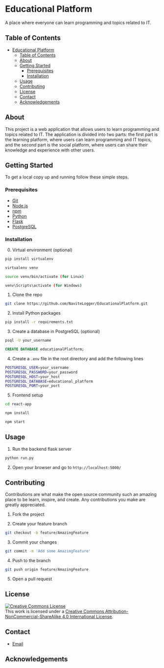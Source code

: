 # Educational Platform

A place where everyone can learn programming and topics related to IT.

## Table of Contents

- [Educational Platform](#educational-platform)
  - [Table of Contents](#table-of-contents)
  - [About](#about)
  - [Getting Started](#getting-started)
    - [Prerequisites](#prerequisites)
    - [Installation](#installation)
  - [Usage](#usage)
  - [Contributing](#contributing)
  - [License](#license)
  - [Contact](#contact)
  - [Acknowledgements](#acknowledgements)

## About

This project is a web application that allows users to learn programming and topics related to IT. The application is divided into two parts: the first part is the learning platform, where users can learn programming and IT topics, and the second part is the social platform, where users can share their knowledge and experience with other users.

## Getting Started

To get a local copy up and running follow these simple steps.

### Prerequisites

- [Git](https://git-scm.com/downloads)
- [Node.js](https://nodejs.org/en/download/)
- [npm](https://www.npmjs.com/get-npm)
- [Python](https://www.python.org/downloads/)
- [Flask](https://flask.palletsprojects.com/en/1.1.x/installation/)
- [PostgreSQL](https://www.postgresql.org/download/)

### Installation

0. Virtual environment (optional)

```sh
pip install virtualenv
```

```sh
virtualenv venv
```

```sh
source venv/bin/activate (for Linux)
```
  
```sh
venv\Scripts\activate (for Windows)
```

1. Clone the repo

```sh
git clone https://github.com/NaviteLogger/EducationalPlatform.git
```

2. Install Python packages

```sh
pip install -r requirements.txt
```

3. Create a database in PostgreSQL (optional)

```sh
psql -U your_username
```

```sql
CREATE DATABASE educationalPlatform;
```

4. Create a `.env` file in the root directory and add the following lines

```sh
POSTGRESQL_USER=your_username
POSTGRESQL_PASSWORD=your_password
POSTGRESQL_HOST=your_host
POSTGRESQL_DATABASE=educational_platform
POSTGRESQL_PORT=your_port
```

5. Frontend setup

```sh
cd react-app
```

```sh
npm install
```

```sh
npm start
```

## Usage

1. Run the backend flask server

```sh
python run.py
```

2. Open your browser and go to `http://localhost:5000/`

## Contributing

Contributions are what make the open source community such an amazing place to be learn, inspire, and create. Any contributions you make are greatly appreciated.

1. Fork the project

2. Create your feature branch

```sh
git checkout -b feature/AmazingFeature
```

3. Commit your changes

```sh
git commit -m 'Add some AmazingFeature'
```

4. Push to the branch

```sh
git push origin feature/AmazingFeature
```

5. Open a pull request

## License

<a rel="license" href="http://creativecommons.org/licenses/by-nc-sa/4.0/"><img alt="Creative Commons License" style="border-width:0" src="https://i.creativecommons.org/l/by-nc-sa/4.0/88x31.png" /></a><br />This work is licensed under a <a rel="license" href="http://creativecommons.org/licenses/by-nc-sa/4.0/">Creative Commons Attribution-NonCommercial-ShareAlike 4.0 International License</a>.

## Contact

- [Email](mailto:kacprzakmarek92@gmail.com)

## Acknowledgements

